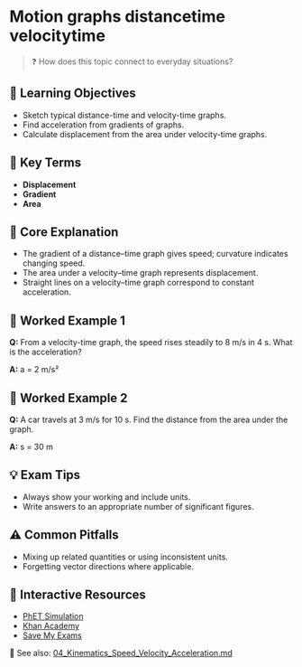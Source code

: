 # Motion graphs distancetime velocitytime

> ❓ How does this topic connect to everyday situations?

<!--
Gamma Metadata:
Course: IGCSE Physics Year 10
Topic: Motion graphs distancetime velocitytime
-->

## 🎯 Learning Objectives
- Sketch typical distance-time and velocity-time graphs.
- Find acceleration from gradients of graphs.
- Calculate displacement from the area under velocity-time graphs.

## 🔑 Key Terms
- **Displacement**
- **Gradient**
- **Area**

## 📘 Core Explanation
- The gradient of a distance–time graph gives speed; curvature indicates changing speed.
- The area under a velocity–time graph represents displacement.
- Straight lines on a velocity–time graph correspond to constant acceleration.

## 🧮 Worked Example 1
**Q:** From a velocity-time graph, the speed rises steadily to 8 m/s in 4 s. What is the acceleration?

**A:** a = 2 m/s²

## 🧮 Worked Example 2
**Q:** A car travels at 3 m/s for 10 s. Find the distance from the area under the graph.

**A:** s = 30 m

## 💡 Exam Tips
- Always show your working and include units.
- Write answers to an appropriate number of significant figures.

## ⚠️ Common Pitfalls
- Mixing up related quantities or using inconsistent units.
- Forgetting vector directions where applicable.

## 🔗 Interactive Resources
- [PhET Simulation](https://phet.colorado.edu/)
- [Khan Academy](https://www.khanacademy.org/science/physics)
- [Save My Exams](https://www.savemyexams.co.uk/)

📎 See also: [04_Kinematics_Speed_Velocity_Acceleration.md](04_Kinematics_Speed_Velocity_Acceleration.md)
